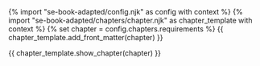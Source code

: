 <frontmatter>
{% import "se-book-adapted/config.njk" as config with context %}
{% import "se-book-adapted/chapters/chapter.njk" as chapter_template with context %}
{% set chapter = config.chapters.requirements %}
{{ chapter_template.add_front_matter(chapter) }}
</frontmatter>

{{ chapter_template.show_chapter(chapter) }}